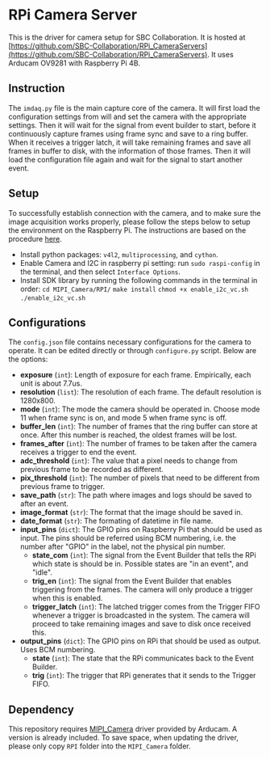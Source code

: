 # RPi Camera Server

This is the driver for camera setup for SBC Collaboration. It is hosted at [https://github.com/SBC-Collaboration/RPi_CameraServers](https://github.com/SBC-Collaboration/RPi_CameraServers). It uses Arducam OV9281 with Raspberry Pi 4B.

## Instruction
The `imdaq.py` file is the main capture core of the camera. It will first load the configuration settings from will and set the camera with the appropriate settings. Then it will wait for the signal from event builder to start, before it continuously capture frames using frame sync and save to a ring buffer. When it receives a trigger latch, it will take remaining frames and save all frames in buffer to disk, with the information of those frames. Then it will load the configuration file again and wait for the signal to start another event.

## Setup
To successfully establish connection with the camera, and to make sure the image acquisition works properly, please follow the steps below to setup the environment on the Raspberry Pi. The instructions are based on the procedure [here](https://github.com/ArduCAM/MIPI_Camera/tree/master/RPI).
- Install python packages: `v4l2`, `multiprocessing`, and `cython`.
- Enable Camera and I2C in raspberry pi setting: run `sudo raspi-config` in the terminal, and then select `Interface Options`.
- Install SDK library by running the following commands in the terminal in order:
  `cd MIPI_Camera/RPI/`
  `make install`
  `chmod +x enable_i2c_vc.sh `
  `./enable_i2c_vc.sh`

## Configurations
The `config.json` file contains necessary configurations for the camera to operate. It can be edited directly or through `configure.py` script. Below are the options:
- **exposure** (`int`): Length of exposure for each frame. Empirically, each unit is about 7.7us.
- **resolution** (`list`): The resolution of each frame. The default resolution is 1280x800.
- **mode** (`int`): The mode the camera should be operated in. Choose mode 11 when frame sync is on, and mode 5 when frame sync is off.
- **buffer_len** (`int`): The number of frames that the ring buffer can store at once. After this number is reached, the oldest frames will be lost.
- **frames_after** (`int`): The number of frames to be taken after the camera receives a trigger to end the event. 
- **adc_threshold** (`int`): The value that a pixel needs to change from previous frame to be recorded as different.
- **pix_threshold** (`int`): The number of pixels that need to be different from previous frame to trigger.
- **save_path** (`str`): The path where images and logs should be saved to after an event.
- **image_format** (`str`): The format that the image should be saved in.
- **date_format** (`str`): The formating of datetime in file name.
- **input_pins** (`dict`): The GPIO pins on Raspberry Pi that should be used as input. The pins should be referred using BCM numbering, i.e. the number after "GPIO" in the label, not the physical pin number. 
  - **state_com** (`int`): The signal from the Event Builder that tells the RPi which state is should be in. Possible states are "in an event", and "idle".
  - **trig_en** (`int`): The signal from the Event Builder that enables triggering from the frames. The camera will only produce a trigger when this is enabled.
  - **trigger_latch** (`int`): The latched trigger comes from the Trigger FIFO whenever a trigger is broadcasted in the system. The camera will proceed to take remaining images and save to disk once received this.
- **output_pins** (`dict`): The GPIO pins on RPi that should be used as output. Uses BCM numbering.
  - **state** (`int`): The state that the RPi communicates back to the Event Builder.
  - **trig** (`int`): The trigger that RPi generates that it sends to the Trigger FIFO.

## Dependency
This repository requires [MIPI_Camera](https://github.com/ArduCAM/MIPI_Camera) driver provided by Arducam. A version is already included. To save space, when updating the driver, please only copy `RPI` folder into the `MIPI_Camera` folder.